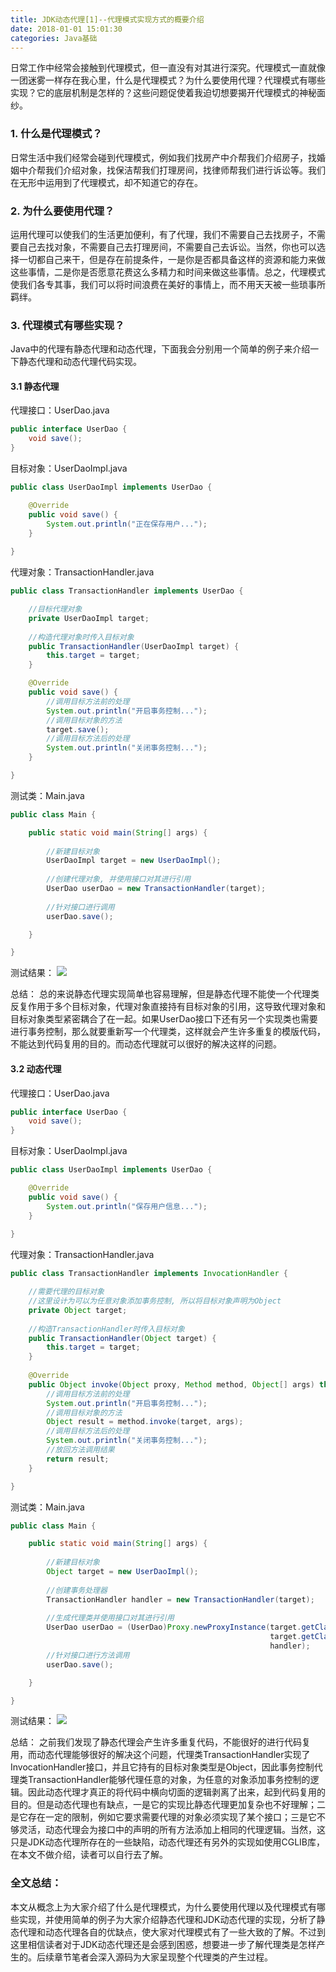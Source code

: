 ```yaml
---
title: JDK动态代理[1]--代理模式实现方式的概要介绍
date: 2018-01-01 15:01:30
categories: Java基础
---
```

日常工作中经常会接触到代理模式，但一直没有对其进行深究。代理模式一直就像一团迷雾一样存在我心里，什么是代理模式？为什么要使用代理？代理模式有哪些实现？它的底层机制是怎样的？这些问题促使着我迫切想要揭开代理模式的神秘面纱。<!-- more -->
### 1. 什么是代理模式？
日常生活中我们经常会碰到代理模式，例如我们找房产中介帮我们介绍房子，找婚姻中介帮我们介绍对象，找保洁帮我们打理房间，找律师帮我们进行诉讼等。我们在无形中运用到了代理模式，却不知道它的存在。
### 2. 为什么要使用代理？
运用代理可以使我们的生活更加便利，有了代理，我们不需要自己去找房子，不需要自己去找对象，不需要自己去打理房间，不需要自己去诉讼。当然，你也可以选择一切都自己来干，但是存在前提条件，一是你是否都具备这样的资源和能力来做这些事情，二是你是否愿意花费这么多精力和时间来做这些事情。总之，代理模式使我们各专其事，我们可以将时间浪费在美好的事情上，而不用天天被一些琐事所羁绊。
### 3. 代理模式有哪些实现？
Java中的代理有静态代理和动态代理，下面我会分别用一个简单的例子来介绍一下静态代理和动态代理代码实现。
#### 3.1 静态代理
代理接口：UserDao.java
```java
public interface UserDao {
	void save();
}
```
目标对象：UserDaoImpl.java
```java
public class UserDaoImpl implements UserDao {

    @Override
    public void save() {
        System.out.println("正在保存用户...");
    }
    
}
```
代理对象：TransactionHandler.java
```java
public class TransactionHandler implements UserDao {

    //目标代理对象
    private UserDaoImpl target;
    
    //构造代理对象时传入目标对象
    public TransactionHandler(UserDaoImpl target) {
        this.target = target;
    }

    @Override
    public void save() {
        //调用目标方法前的处理
        System.out.println("开启事务控制...");
        //调用目标对象的方法
        target.save();
        //调用目标方法后的处理
        System.out.println("关闭事务控制...");
    }

}
```
测试类：Main.java
```java
public class Main {

    public static void main(String[] args) {
        
        //新建目标对象
        UserDaoImpl target = new UserDaoImpl();
        
        //创建代理对象, 并使用接口对其进行引用
        UserDao userDao = new TransactionHandler(target);
        
        //针对接口进行调用
        userDao.save();

    }

}
```
测试结果：
![](img1.png)

总结：
总的来说静态代理实现简单也容易理解，但是静态代理不能使一个代理类反复作用于多个目标对象，代理对象直接持有目标对象的引用，这导致代理对象和目标对象类型紧密耦合了在一起。如果UserDao接口下还有另一个实现类也需要进行事务控制，那么就要重新写一个代理类，这样就会产生许多重复的模版代码，不能达到代码复用的目的。而动态代理就可以很好的解决这样的问题。

#### 3.2 动态代理
代理接口：UserDao.java
```java
public interface UserDao {
	void save();
}
```
目标对象：UserDaoImpl.java
```java
public class UserDaoImpl implements UserDao {

    @Override
    public void save() {
        System.out.println("保存用户信息...");
    }
    
}
```
代理对象：TransactionHandler.java
```java
public class TransactionHandler implements InvocationHandler {

    //需要代理的目标对象
    //这里设计为可以为任意对象添加事务控制, 所以将目标对象声明为Object
    private Object target;
    
    //构造TransactionHandler时传入目标对象
    public TransactionHandler(Object target) {
        this.target = target;
    }
    
    @Override
    public Object invoke(Object proxy, Method method, Object[] args) throws Throwable {
        //调用目标方法前的处理
        System.out.println("开启事务控制...");
        //调用目标对象的方法
        Object result = method.invoke(target, args);
        //调用目标方法后的处理
        System.out.println("关闭事务控制...");
        //放回方法调用结果
        return result;
    }

}
```
测试类：Main.java
```java
public class Main {

    public static void main(String[] args) {
        
        //新建目标对象
        Object target = new UserDaoImpl();
        
        //创建事务处理器
        TransactionHandler handler = new TransactionHandler(target);
        
        //生成代理类并使用接口对其进行引用
        UserDao userDao = (UserDao)Proxy.newProxyInstance(target.getClass().getClassLoader(),
                                                          target.getClass().getInterfaces(),
                                                          handler);
        //针对接口进行方法调用
        userDao.save();

    }

}
```
测试结果：
![](img2.png)

总结：
之前我们发现了静态代理会产生许多重复代码，不能很好的进行代码复用，而动态代理能够很好的解决这个问题，代理类TransactionHandler实现了InvocationHandler接口，并且它持有的目标对象类型是Object，因此事务控制代理类TransactionHandler能够代理任意的对象，为任意的对象添加事务控制的逻辑。因此动态代理才真正的将代码中横向切面的逻辑剥离了出来，起到代码复用的目的。但是动态代理也有缺点，一是它的实现比静态代理更加复杂也不好理解；二是它存在一定的限制，例如它要求需要代理的对象必须实现了某个接口；三是它不够灵活，动态代理会为接口中的声明的所有方法添加上相同的代理逻辑。当然，这只是JDK动态代理所存在的一些缺陷，动态代理还有另外的实现如使用CGLIB库，在本文不做介绍，读者可以自行去了解。
### 全文总结：
本文从概念上为大家介绍了什么是代理模式，为什么要使用代理以及代理模式有哪些实现，并使用简单的例子为大家介绍静态代理和JDK动态代理的实现，分析了静态代理和动态代理各自的优缺点，使大家对代理模式有了一些大致的了解。不过到这里相信读者对于JDK动态代理还是会感到困惑，想要进一步了解代理类是怎样产生的。后续章节笔者会深入源码为大家呈现整个代理类的产生过程。
